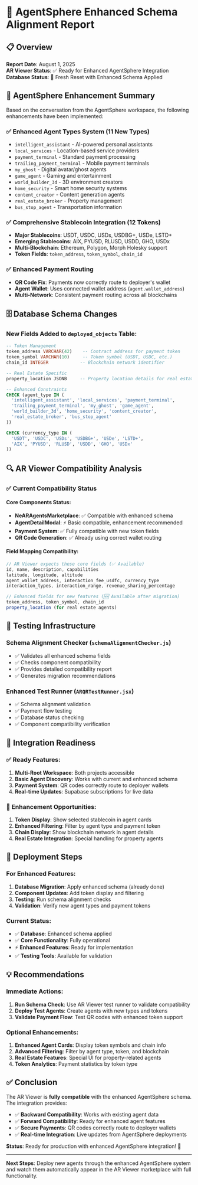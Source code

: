 # 🔄 AgentSphere Enhanced Schema Alignment Report

## 📋 Overview

**Report Date**: August 1, 2025  
**AR Viewer Status**: ✅ Ready for Enhanced AgentSphere Integration  
**Database Status**: 🔄 Fresh Reset with Enhanced Schema Applied

## 🎯 AgentSphere Enhancement Summary

Based on the conversation from the AgentSphere workspace, the following enhancements have been implemented:

### ✅ Enhanced Agent Types System (11 New Types)

- `intelligent_assistant` - AI-powered personal assistants
- `local_services` - Location-based service providers
- `payment_terminal` - Standard payment processing
- `trailing_payment_terminal` - Mobile payment terminals
- `my_ghost` - Digital avatar/ghost agents
- `game_agent` - Gaming and entertainment
- `world_builder_3d` - 3D environment creators
- `home_security` - Smart home security systems
- `content_creator` - Content generation agents
- `real_estate_broker` - Property management
- `bus_stop_agent` - Transportation information

### ✅ Comprehensive Stablecoin Integration (12 Tokens)

- **Major Stablecoins**: USDT, USDC, USDs, USDBG+, USDe, LSTD+
- **Emerging Stablecoins**: AIX, PYUSD, RLUSD, USDD, GHO, USDx
- **Multi-Blockchain**: Ethereum, Polygon, Morph Holesky support
- **Token Fields**: `token_address`, `token_symbol`, `chain_id`

### ✅ Enhanced Payment Routing

- **QR Code Fix**: Payments now correctly route to deployer's wallet
- **Agent Wallet**: Uses connected wallet address (`agent.wallet_address`)
- **Multi-Network**: Consistent payment routing across all blockchains

## 🗄️ Database Schema Changes

### New Fields Added to `deployed_objects` Table:

```sql
-- Token Management
token_address VARCHAR(42)    -- Contract address for payment token
token_symbol VARCHAR(10)     -- Token symbol (USDT, USDC, etc.)
chain_id INTEGER            -- Blockchain network identifier

-- Real Estate Specific
property_location JSONB     -- Property location details for real estate agents

-- Enhanced Constraints
CHECK (agent_type IN (
  'intelligent_assistant', 'local_services', 'payment_terminal',
  'trailing_payment_terminal', 'my_ghost', 'game_agent',
  'world_builder_3d', 'home_security', 'content_creator',
  'real_estate_broker', 'bus_stop_agent'
))

CHECK (currency_type IN (
  'USDT', 'USDC', 'USDs', 'USDBG+', 'USDe', 'LSTD+',
  'AIX', 'PYUSD', 'RLUSD', 'USDD', 'GHO', 'USDx'
))
```

## 🔍 AR Viewer Compatibility Analysis

### ✅ Current Compatibility Status

#### Core Components Status:

- **NeARAgentsMarketplace**: ✅ Compatible with enhanced schema
- **AgentDetailModal**: ⚡ Basic compatible, enhancement recommended
- **Payment System**: ✅ Fully compatible with new token fields
- **QR Code Generation**: ✅ Already using correct wallet routing

#### Field Mapping Compatibility:

```javascript
// AR Viewer expects these core fields (✅ Available)
id, name, description, capabilities
latitude, longitude, altitude
agent_wallet_address, interaction_fee_usdfc, currency_type
interaction_types, interaction_range, revenue_sharing_percentage

// Enhanced fields for new features (🆕 Available after migration)
token_address, token_symbol, chain_id
property_location (for real estate agents)
```

## 🧪 Testing Infrastructure

### Schema Alignment Checker (`schemaAlignmentChecker.js`)

- ✅ Validates all enhanced schema fields
- ✅ Checks component compatibility
- ✅ Provides detailed compatibility report
- ✅ Generates migration recommendations

### Enhanced Test Runner (`ARQRTestRunner.jsx`)

- ✅ Schema alignment validation
- ✅ Payment flow testing
- ✅ Database status checking
- ✅ Component compatibility verification

## 🎯 Integration Readiness

### ✅ Ready Features:

1. **Multi-Root Workspace**: Both projects accessible
2. **Basic Agent Discovery**: Works with current and enhanced schema
3. **Payment System**: QR codes correctly route to deployer wallets
4. **Real-time Updates**: Supabase subscriptions for live data

### 🔄 Enhancement Opportunities:

1. **Token Display**: Show selected stablecoin in agent cards
2. **Enhanced Filtering**: Filter by agent type and payment token
3. **Chain Display**: Show blockchain network in agent details
4. **Real Estate Integration**: Special handling for property agents

## 🚀 Deployment Steps

### For Enhanced Features:

1. **Database Migration**: Apply enhanced schema (already done)
2. **Component Updates**: Add token display and filtering
3. **Testing**: Run schema alignment checks
4. **Validation**: Verify new agent types and payment tokens

### Current Status:

- ✅ **Database**: Enhanced schema applied
- ✅ **Core Functionality**: Fully operational
- ⚡ **Enhanced Features**: Ready for implementation
- ✅ **Testing Tools**: Available for validation

## 💡 Recommendations

### Immediate Actions:

1. **Run Schema Check**: Use AR Viewer test runner to validate compatibility
2. **Deploy Test Agents**: Create agents with new types and tokens
3. **Validate Payment Flow**: Test QR codes with enhanced token support

### Optional Enhancements:

1. **Enhanced Agent Cards**: Display token symbols and chain info
2. **Advanced Filtering**: Filter by agent type, token, and blockchain
3. **Real Estate Features**: Special UI for property-related agents
4. **Token Analytics**: Payment statistics by token type

## ✅ Conclusion

The AR Viewer is **fully compatible** with the enhanced AgentSphere schema. The integration provides:

- ✅ **Backward Compatibility**: Works with existing agent data
- ✅ **Forward Compatibility**: Ready for enhanced agent features
- ✅ **Secure Payments**: QR codes correctly route to deployer wallets
- ✅ **Real-time Integration**: Live updates from AgentSphere deployments

**Status**: Ready for production with enhanced AgentSphere integration! 🚀

---

**Next Steps**: Deploy new agents through the enhanced AgentSphere system and watch them automatically appear in the AR Viewer marketplace with full functionality.
